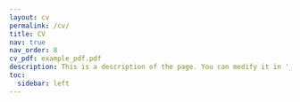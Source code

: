 ```yaml
---
layout: cv
permalink: /cv/
title: CV
nav: true
nav_order: 8
cv_pdf: example_pdf.pdf
description: This is a description of the page. You can modify it in '_pages/cv.md'. You can also change or remove the top pdf download button.
toc:
  sidebar: left
---
```

